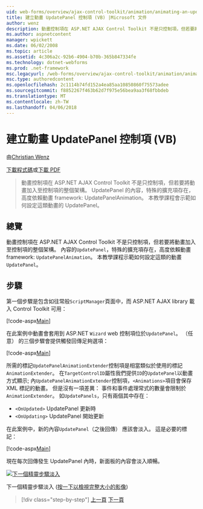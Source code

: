 ```yaml
---
uid: web-forms/overview/ajax-control-toolkit/animation/animating-an-updatepanel-control-vb
title: 建立動畫 UpdatePanel 控制項 (VB) |Microsoft 文件
author: wenz
description: 動畫控制項在 ASP.NET AJAX Control Toolkit 不是只控制項，但若要將動畫加入至控制項的整個架構。 內容...
ms.author: aspnetcontent
manager: wpickett
ms.date: 06/02/2008
ms.topic: article
ms.assetid: 4c306a2c-92b6-4904-b70b-365b847334fe
ms.technology: dotnet-webforms
ms.prod: .net-framework
msc.legacyurl: /web-forms/overview/ajax-control-toolkit/animation/animating-an-updatepanel-control-vb
msc.type: authoredcontent
ms.openlocfilehash: 2c1114b74fd152a4ea85aa10850860f75573adee
ms.sourcegitcommit: f8852267f463b62d7f975e56bea9aa3f68fbbdeb
ms.translationtype: MT
ms.contentlocale: zh-TW
ms.lasthandoff: 04/06/2018
---
```

<a name="animating-an-updatepanel-control-vb"></a>建立動畫 UpdatePanel 控制項 (VB)
====================
由[Christian Wenz](https://github.com/wenz)

[下載程式碼](http://download.microsoft.com/download/9/3/f/93f8daea-bebd-4821-833b-95205389c7d0/UpdatePanelAnimation1.vb.zip)或[下載 PDF](http://download.microsoft.com/download/b/6/a/b6ae89ee-df69-4c87-9bfb-ad1eb2b23373/updatepanelanimation1VB.pdf)

> 動畫控制項在 ASP.NET AJAX Control Toolkit 不是只控制項，但若要將動畫加入至控制項的整個架構。 UpdatePanel 的內容，特殊的擴充項存在，高度依賴動畫 framework: UpdatePanelAnimation。 本教學課程會示範如何設定這類動畫的 UpdatePanel。


## <a name="overview"></a>總覽

動畫控制項在 ASP.NET AJAX Control Toolkit 不是只控制項，但若要將動畫加入至控制項的整個架構。 內容的`UpdatePanel`，特殊的擴充項存在，高度依賴動畫 framework: `UpdatePanelAnimation`。 本教學課程示範如何設定這類的動畫`UpdatePanel`。

## <a name="steps"></a>步驟

第一個步驟是包含如往常般`ScriptManager`頁面中，而 ASP.NET AJAX library 載入 Control Toolkit 可用：

[!code-aspx[Main](animating-an-updatepanel-control-vb/samples/sample1.aspx)]

在此案例中動畫會套用到 ASP.NET `Wizard` web 控制項位於`UpdatePanel`。 （任意） 的三個步驟會提供觸發回傳足夠選項：

[!code-aspx[Main](animating-an-updatepanel-control-vb/samples/sample2.aspx)]

所需的標記`UpdatePanelAnimationExtender`控制項是相當類似於使用的標記`AnimationExtender`。 在`TargetControlID`屬性我們提供`ID`的`UpdatePanel`以動畫方式顯示; 內`UpdatePanelAnimationExtender`控制項，`<Animations>`項目會保存 XML 標記的動畫。 但是沒有一項差異： 事件和事件處理常式的數量會限制於`AnimationExtender`。 如`UpdatePanels`，只有兩個其中存在：

- `<OnUpdated>` UpdatePanel 更新時
- `<OnUpdating>` UpdatePanel 開始更新

在此案例中，新的內容`UpdatePanel`（之後回傳） 應該會淡入。 這是必要的標記：

[!code-aspx[Main](animating-an-updatepanel-control-vb/samples/sample3.aspx)]

現在每次回傳發生 UpdatePanel 內時，新面板的內容會淡入順暢。


[![下一個精靈步驟淡入](animating-an-updatepanel-control-vb/_static/image2.png)](animating-an-updatepanel-control-vb/_static/image1.png)

下一個精靈步驟淡入 ([按一下以檢視完整大小的影像](animating-an-updatepanel-control-vb/_static/image3.png))

> [!div class="step-by-step"]
> [上一頁](changing-an-animation-using-client-side-code-vb.md)
> [下一頁](dynamically-controlling-updatepanel-animations-vb.md)

